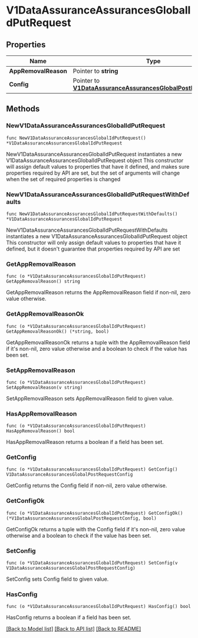 # V1DataAssuranceAssurancesGlobalIdPutRequest

## Properties

Name | Type | Description | Notes
------------ | ------------- | ------------- | -------------
**AppRemovalReason** | Pointer to **string** |  | [optional] 
**Config** | Pointer to [**V1DataAssuranceAssurancesGlobalPostRequestConfig**](V1DataAssuranceAssurancesGlobalPostRequestConfig.md) |  | [optional] 

## Methods

### NewV1DataAssuranceAssurancesGlobalIdPutRequest

`func NewV1DataAssuranceAssurancesGlobalIdPutRequest() *V1DataAssuranceAssurancesGlobalIdPutRequest`

NewV1DataAssuranceAssurancesGlobalIdPutRequest instantiates a new V1DataAssuranceAssurancesGlobalIdPutRequest object
This constructor will assign default values to properties that have it defined,
and makes sure properties required by API are set, but the set of arguments
will change when the set of required properties is changed

### NewV1DataAssuranceAssurancesGlobalIdPutRequestWithDefaults

`func NewV1DataAssuranceAssurancesGlobalIdPutRequestWithDefaults() *V1DataAssuranceAssurancesGlobalIdPutRequest`

NewV1DataAssuranceAssurancesGlobalIdPutRequestWithDefaults instantiates a new V1DataAssuranceAssurancesGlobalIdPutRequest object
This constructor will only assign default values to properties that have it defined,
but it doesn't guarantee that properties required by API are set

### GetAppRemovalReason

`func (o *V1DataAssuranceAssurancesGlobalIdPutRequest) GetAppRemovalReason() string`

GetAppRemovalReason returns the AppRemovalReason field if non-nil, zero value otherwise.

### GetAppRemovalReasonOk

`func (o *V1DataAssuranceAssurancesGlobalIdPutRequest) GetAppRemovalReasonOk() (*string, bool)`

GetAppRemovalReasonOk returns a tuple with the AppRemovalReason field if it's non-nil, zero value otherwise
and a boolean to check if the value has been set.

### SetAppRemovalReason

`func (o *V1DataAssuranceAssurancesGlobalIdPutRequest) SetAppRemovalReason(v string)`

SetAppRemovalReason sets AppRemovalReason field to given value.

### HasAppRemovalReason

`func (o *V1DataAssuranceAssurancesGlobalIdPutRequest) HasAppRemovalReason() bool`

HasAppRemovalReason returns a boolean if a field has been set.

### GetConfig

`func (o *V1DataAssuranceAssurancesGlobalIdPutRequest) GetConfig() V1DataAssuranceAssurancesGlobalPostRequestConfig`

GetConfig returns the Config field if non-nil, zero value otherwise.

### GetConfigOk

`func (o *V1DataAssuranceAssurancesGlobalIdPutRequest) GetConfigOk() (*V1DataAssuranceAssurancesGlobalPostRequestConfig, bool)`

GetConfigOk returns a tuple with the Config field if it's non-nil, zero value otherwise
and a boolean to check if the value has been set.

### SetConfig

`func (o *V1DataAssuranceAssurancesGlobalIdPutRequest) SetConfig(v V1DataAssuranceAssurancesGlobalPostRequestConfig)`

SetConfig sets Config field to given value.

### HasConfig

`func (o *V1DataAssuranceAssurancesGlobalIdPutRequest) HasConfig() bool`

HasConfig returns a boolean if a field has been set.


[[Back to Model list]](../README.md#documentation-for-models) [[Back to API list]](../README.md#documentation-for-api-endpoints) [[Back to README]](../README.md)


